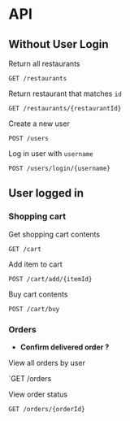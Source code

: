 # API

## Without User Login

Return all restaurants

`GET /restaurants`

Return restaurant that matches `id`

`GET /restaurants/{restaurantId}`

Create a new user

`POST /users`

Log in user with `username`

`POST /users/login/{username}`


## User logged in

### Shopping cart

Get shopping cart contents

`GET /cart`

Add item to cart

`POST /cart/add/{itemId}`

Buy cart contents

`POST /cart/buy`

### Orders

- **Confirm delivered order ?**

View all orders by user

`GET /orders

View order status

`GET /orders/{orderId}`
